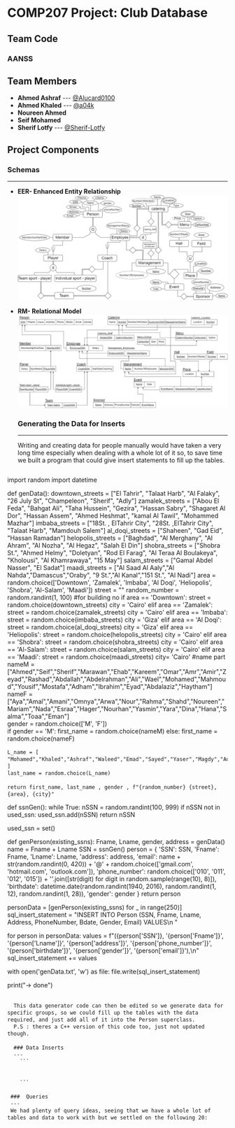 # COMP207 Project: Club Database

## Team Code

### AANSS

## Team Members

- **Ahmed Ashraf** --- [@Alucard0100](https://github.com/Alucard0100)
- **Ahmed Khaled** --- [@a04k](https://github.com/a04k)
- **Noureen Ahmed**
- **Seif Mohamed**
- **Sherif Lotfy** --- [@Sherif-Lotfy](https://github.com/Sherif-Lotfy)

 ## Project Components

  ### Schemas
  ---
- **EER- Enhanced Entity Relationship**
  ![EER](./EER%2CRM%20Schemas/EER.jpeg)

- **RM- Relational Model**
  ![RM](./EER%2CRM%20Schemas/RM.jpeg)


  ### Generating the Data for Inserts
  ---
   Writing and creating data for people manually would have taken a very long time especially when dealing with a whole lot of it so, to save time we built a program that could give insert statements to fill up the tables.

  ```python
import random
import datetime

def genData():
    downtown_streets = ["El Tahrir", "Talaat Harb", "Al Falaky", "26 July St", "Champeleon", "Sherif", "Adly"]
    zamalek_streets = ["Abou El Feda", "Bahgat Ali", "Taha Hussein", "Gezira", "Hassan Sabry", "Shagaret Al Dor", "Hassan Assem", "Ahmed Heshmat", "kamal Al Tawil", "Mohammed Mazhar"]
    imbaba_streets = ["18St. , ElTahrir City", "28St. ,ElTahrir City", "Talaat Harb", "Mamdouh Salem"]
    al_doqi_streets = ["Shaheen", "Gad Eid", "Hassan Ramadan"]
    helopolis_streets = ["Baghdad", "Al Merghany", "Al Ahram", "Al Nozha", "Al Hegaz", "Salah El Din"]
    shobra_streets = ["Shobra St.", "Ahmed Helmy", "Doletyan", "Rod El Farag", "Al Teraa Al Boulakeya", "Kholousi", "Al Khamrawaya", "15 May"]
    salam_streets = ["Gamal Abdel Nasser", "El Sadat"]
    maadi_streets = ["Al Saad Al Aaly","Al Nahda","Damascus","Oraby", "9 St.","Al Kanal","151 St.", "Al Nadi"]
    area = random.choice(['Downtown', 'Zamalek', 'Imbaba', 'Al Doqi', 'Heliopolis', 'Shobra', 'Al-Salam', 'Maadi'])
    street = ""
    random_number = random.randint(1, 100) #for building no 
    if area == 'Downtown':
        street = random.choice(downtown_streets)
        city = 'Cairo'
    elif area == 'Zamalek':
        street = random.choice(zamalek_streets)
        city = 'Cairo'
    elif area == 'Imbaba':
        street = random.choice(imbaba_streets)
        city = 'Giza'
    elif area == 'Al Doqi':
        street = random.choice(al_doqi_streets)
        city = 'Giza'
    elif area == 'Heliopolis':
        street = random.choice(helopolis_streets)
        city = 'Cairo'
    elif area == 'Shobra':
        street = random.choice(shobra_streets)
        city = 'Cairo'
    elif area == 'Al-Salam':
        street = random.choice(salam_streets)
        city = 'Cairo'
    elif area == 'Maadi':
        street = random.choice(maadi_streets)
        city= 'Cairo'
  #name part
    nameM = ["Ahmed","Seif","Sherif","Marawan","Ehab","Kareem","Omar","Amr","Amir","Zeyad","Rashad","Abdallah","Abdelrahman","Ali","Wael","Mohamed","Mahmoud","Yousif","Mostafa","Adham","Ibrahim","Eyad","Abdalaziz","Haytham"]
    nameF = ["Aya","Amal","Amani","Omnya","Arwa","Nour","Rahma","Shahd","Noureen","Mariam","Nada","Esraa","Hager","Nourhan","Yasmin","Yara","Dina","Hana","Salma","Toaa","Eman"]  
    gender = random.choice(['M', 'F'])  
    if gender == 'M':
        first_name = random.choice(nameM)
    else:
        first_name = random.choice(nameF)
  
    L_name = [ "Mohamed","Khaled","Ashraf","Waleed","Emad","Sayed","Yaser","Magdy","Adel","Nader","Sobhi","Hani","Hassan","Farag","Salah","Ghanim","Khalil","Zakaria","Fawzi","Ezzat" ]
    last_name = random.choice(L_name)

    return first_name, last_name , gender , f"{random_number} {street}, {area}, {city}"


def ssnGen():
    while True:
        nSSN = random.randint(100, 999)
        if nSSN not in used_ssn:
            used_ssn.add(nSSN)
            return nSSN

used_ssn = set()


def genPerson(existing_ssns):
    Fname, Lname, gender, address = genData()
    name = Fname + Lname
    SSN = ssnGen()
    person = {
        'SSN': SSN,
        'Fname': Fname,
        'Lname': Lname,
        'address': address,
        'email': name + str(random.randint(0, 420)) + '@' + random.choice(['gmail.com', 'hotmail.com', 'outlook.com']),
        'phone_number': random.choice(['010', '011', '012', '015']) + ''.join([str(digit) for digit in random.sample(range(10), 8)]),
        'birthdate': datetime.date(random.randint(1940, 2016), random.randint(1, 12), random.randint(1, 28)),
        'gender': gender
    }
    return person

personData = [genPerson(existing_ssns) for _ in range(250)]
sql_insert_statement = "INSERT INTO Person (SSN, Fname, Lname, Address, PhoneNumber, Bdate, Gender, Email) VALUES\n "

for person in personData:
    values = f"({person['SSN']}, '{person['Fname']}', '{person['Lname']}', '{person['address']}', '{person['phone_number']}', '{person['birthdate']}', '{person['gender']}', '{person['email']}'),\n"
    sql_insert_statement += values

with open('genData.txt', 'w') as file:
    file.write(sql_insert_statement)

print("-> done")
```

  This data generator code can then be edited so we generate data for specific groups, so we could fill up the tables with the data required, and just add all of it into the Person superclass.
  P.S : theres a C++ version of this code too, just not updated though.

  ### Data Inserts
  ---
    ```


    ```

 ###  Queries
 ---
 We had plenty of query ideas, seeing that we have a whole lot of tables and data to work with but we settled on the following 20:

  ``` 


  ```